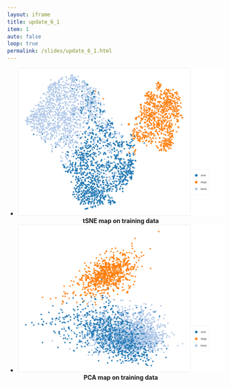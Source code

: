 ```yaml
---
layout: iframe
title: update_6_1
item: 1
auto: false
loop: true
permalink: /slides/update_6_1.html
---
```


* ![Train](update_6_1/train_tsne.png) <center><b>tSNE map on training data</b></center>
* ![Train](update_6_1/train_pca.png) <center><b>PCA map on training data</b></center>

